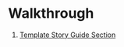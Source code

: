 # Walkthrough

1. [Template Story Guide Section](www.github.io/cavediverchris/Final-Fantasy-7-Walkthrough/walkthrough/walkthrough.md)
